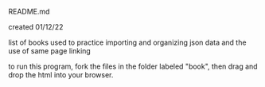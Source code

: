README.md

created 01/12/22

list of books used to practice importing and organizing json data and the use of same page linking

to run this program, fork the files in the folder labeled "book", then drag and drop the html into your browser.
